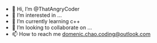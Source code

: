 - 👋 Hi, I’m @ThatAngryCoder
- 👀 I’m interested in ...
- 🌱 I’m currently learning c++
- 💞️ I’m looking to collaborate on ...
- 📫 How to reach me domenic.chao.coding@outlook.com

<!---
ThatAngryCoder/ThatAngryCoder is a ✨ special ✨ repository because its `README.md` (this file) appears on your GitHub profile.
You can click the Preview link to take a look at your changes.
--->
